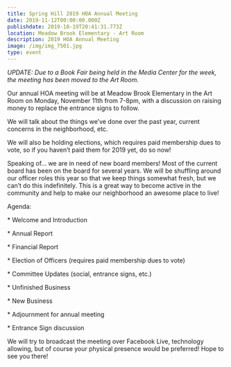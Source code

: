 ```yaml
---
title: Spring Hill 2019 HOA Annual Meeting
date: 2019-11-12T00:00:00.000Z
publishdate: 2019-10-19T20:41:31.773Z
location: Meadow Brook Elementary - Art Room
description: 2019 HOA Annual Meeting
image: /img/img_7501.jpg
type: event
---
```

_UPDATE: Due to a Book Fair being held in the Media Center for the week, the meeting has been moved to the Art Room._

Our annual HOA meeting will be at Meadow Brook Elementary in the Art Room on Monday, November 11th from 7-8pm, with a discussion on raising money to replace the entrance signs to follow.

We will talk about the things we’ve done over the past year, current concerns in the neighborhood, etc.

We will also be holding elections, which requires paid membership dues to vote, so if you haven’t paid them for 2019 yet, do so now!

Speaking of... we are in need of new board members! Most of the current board has been on the board for several years. We will be shuffling around our officer roles this year so that we keep things somewhat fresh, but we can’t do this indefinitely. This is a great way to become active in the community and help to make our neighborhood an awesome place to live!

Agenda:

\* Welcome and Introduction

\* Annual Report

\* Financial Report

\* Election of Officers (requires paid membership dues to vote)

\* Committee Updates (social, entrance signs, etc.)

\* Unfinished Business

\* New Business

\* Adjournment for annual meeting

\* Entrance Sign discussion

We will try to broadcast the meeting over Facebook Live, technology allowing, but of course your physical presence would be preferred! Hope to see you there!
